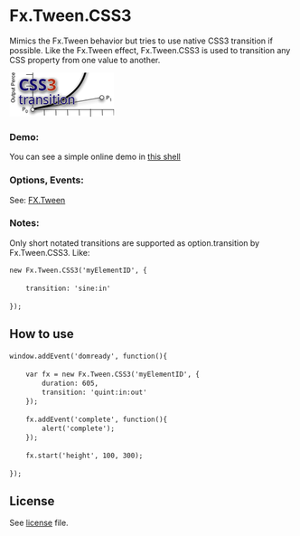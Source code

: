 Fx.Tween.CSS3
============

Mimics the Fx.Tween behavior but tries to use native CSS3 transition if possible.
Like the Fx.Tween effect, Fx.Tween.CSS3 is used to transition any CSS property from one value to another.


![Screenshot](http://github.com/SunboX/mootools-fx-tween-css3/raw/master/css3-transition.png)


### Demo:

You can see a simple online demo in [this shell](http://jsfiddle.net/SunboX/TAVWa/)


### Options, Events:

See: [FX.Tween](http://mootools.net/docs/core/Fx/Fx.Tween)


### Notes:

Only short notated transitions are supported as option.transition by Fx.Tween.CSS3.
Like:

	new Fx.Tween.CSS3('myElementID', {
		
		transition: 'sine:in'
		
	});



How to use
---------------------


	window.addEvent('domready', function(){
		
	    var fx = new Fx.Tween.CSS3('myElementID', {
	        duration: 605,
	        transition: 'quint:in:out'
	    });
	
	    fx.addEvent('complete', function(){
	        alert('complete');
	    });
			
	    fx.start('height', 100, 300);
	
	});



License
---

See [license](http://github.com/SunboX/mootools-fx-tween-css3/blob/master/license) file.